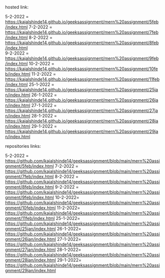  hosted link:

  5-2-2022  =      https://kajalshinde14.github.io/geeksassignment/mern%20assignment/5feb/index.html
  7-2-2022  =      https://kajalshinde14.github.io/geeksassignment/mern%20assignment/7feb/index.html
  8-2-2022  =      https://kajalshinde14.github.io/geeksassignment/mern%20assignment/8feb/index.html       
  9-2-2022  =      https://kajalshinde14.github.io/geeksassignment/mern%20assignment/9feb/index.html
  10-2-2022 =      https://kajalshinde14.github.io/geeksassignment/mern%20assignment/10feb/index.html
  11-2-2022 =      https://kajalshinde14.github.io/geeksassignment/mern%20assignment/11feb/index.html
  25-1-2022 =      https://kajalshinde14.github.io/geeksassignment/mern%20assignment/25jan/index.html 
  26-1-2022 =      https://kajalshinde14.github.io/geeksassignment/mern%20assignment/26jan/index.html
  27-1-2022 =      https://kajalshinde14.github.io/geeksassignment/mern%20assignment/27jan/index.html
  28-1-2022 =      https://kajalshinde14.github.io/geeksassignment/mern%20assignment/28jan/index.html
  29-1-2022 =      https://kajalshinde14.github.io/geeksassignment/mern%20assignment/29jan/index.html

repositories links:

5-2-2022 =       https://github.com/kajalshinde14/geeksassignment/blob/main/mern%20assignment/5feb/index.html
7-2-2022 =       https://github.com/kajalshinde14/geeksassignment/blob/main/mern%20assignment/7feb/index.html
8-2-2022 =       https://github.com/kajalshinde14/geeksassignment/blob/main/mern%20assignment/8feb/index.html
9-2-2022 =       https://github.com/kajalshinde14/geeksassignment/blob/main/mern%20assignment/9feb/index.html
10-2-2022=       https://github.com/kajalshinde14/geeksassignment/blob/main/mern%20assignment/10feb/index.html
11-2-2022=       https://github.com/kajalshinde14/geeksassignment/blob/main/mern%20assignment/11feb/index.html
25-1-2022=       https://github.com/kajalshinde14/geeksassignment/blob/main/mern%20assignment/25jan/index.html
26-1-2022=       https://github.com/kajalshinde14/geeksassignment/blob/main/mern%20assignment/26jan/index.html
27-1-2022=       https://github.com/kajalshinde14/geeksassignment/blob/main/mern%20assignment/27jan/index.html
28-1-2022=        https://github.com/kajalshinde14/geeksassignment/blob/main/mern%20assignment/28jan/index.html
29-1-2022=        https://github.com/kajalshinde14/geeksassignment/blob/main/mern%20assignment/29jan/index.html
